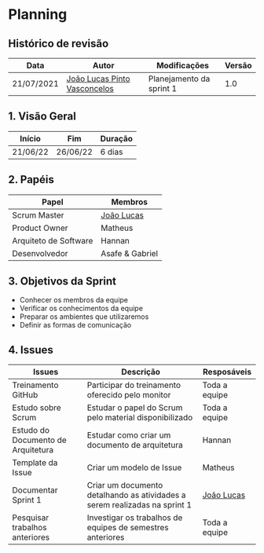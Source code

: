 # Planning

## Histórico de revisão

| Data       | Autor                                        | Modificações                      | Versão |
| ---------- | -------------------------------------------- | --------------------------------- | ------ |
| 21/07/2021 | [João Lucas Pinto Vasconcelos](https://github.com/HacKairos) | Planejamento da sprint 1 | 1.0    |

## 1. Visão Geral

 Início | Fim | Duração
 ------ | --- | -------
 21/06/22 | 26/06/22 | 6 dias

## 2. Papéis

Papel | Membros
----- | -------
Scrum Master | [João Lucas](https://github.com/HacKairos)
Product Owner | Matheus
Arquiteto de Software | Hannan
Desenvolvedor | Asafe & Gabriel

## 3. Objetivos da Sprint

* Conhecer os membros da equipe
* Verificar os conhecimentos da equipe
* Preparar os ambientes que utilizaremos
* Definir as formas de comunicação

## 4. Issues

Issues | Descrição | Resposáveis
 ----- | -------- | ----------- 
Treinamento GitHub | Participar do treinamento oferecido pelo monitor | Toda a equipe
Estudo sobre Scrum | Estudar o papel do Scrum pelo material disponibilizado | Toda a equipe
Estudo do Documento de Arquitetura | Estudar como criar um documento de arquitetura |Hannan
Template da Issue | Criar um modelo de Issue |Matheus
Documentar Sprint 1 | Criar um documento detalhando as atividades a serem realizadas na sprint 1 | [João Lucas](https://github.com/HacKairos)
Pesquisar trabalhos anteriores | Investigar os trabalhos de equipes de semestres anteriores | Toda a equipe
